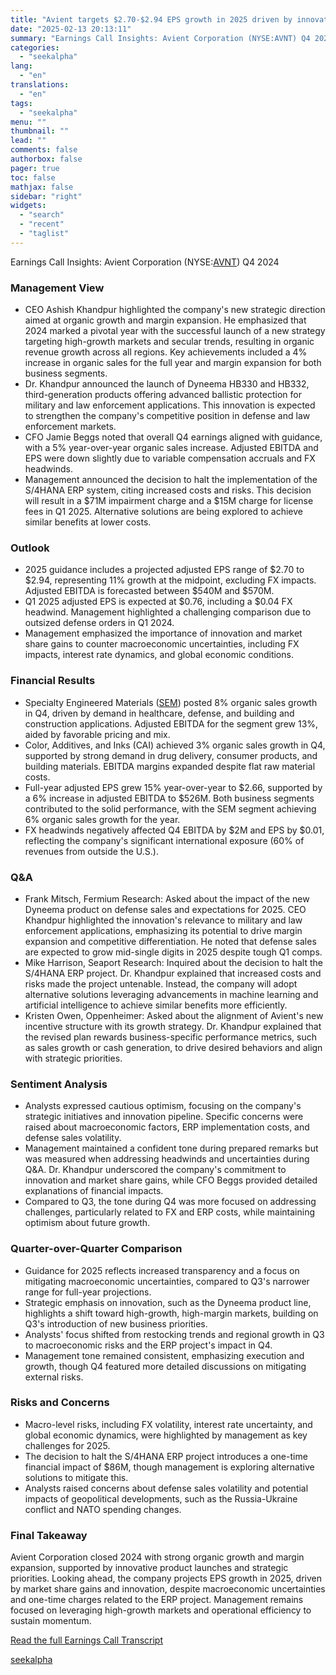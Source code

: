 ```yaml
---
title: "Avient targets $2.70-$2.94 EPS growth in 2025 driven by innovation and market share gains"
date: "2025-02-13 20:13:11"
summary: "Earnings Call Insights: Avient Corporation (NYSE:AVNT) Q4 2024 Management View CEO Ashish Khandpur highlighted the company's new strategic direction aimed at organic growth and margin expansion. He emphasized that 2024 marked a pivotal year with the successful launch of a new strategy targeting high-growth markets and secular trends, resulting in..."
categories:
  - "seekalpha"
lang:
  - "en"
translations:
  - "en"
tags:
  - "seekalpha"
menu: ""
thumbnail: ""
lead: ""
comments: false
authorbox: false
pager: true
toc: false
mathjax: false
sidebar: "right"
widgets:
  - "search"
  - "recent"
  - "taglist"
---
```


Earnings Call Insights: Avient Corporation (NYSE:[AVNT](https://seekingalpha.com/symbol/AVNT "Avient Corporation")) Q4 2024

### Management View

* CEO Ashish Khandpur highlighted the company's new strategic direction aimed at organic growth and margin expansion. He emphasized that 2024 marked a pivotal year with the successful launch of a new strategy targeting high-growth markets and secular trends, resulting in organic revenue growth across all regions. Key achievements included a 4% increase in organic sales for the full year and margin expansion for both business segments.
* Dr. Khandpur announced the launch of Dyneema HB330 and HB332, third-generation products offering advanced ballistic protection for military and law enforcement applications. This innovation is expected to strengthen the company's competitive position in defense and law enforcement markets.
* CFO Jamie Beggs noted that overall Q4 earnings aligned with guidance, with a 5% year-over-year organic sales increase. Adjusted EBITDA and EPS were down slightly due to variable compensation accruals and FX headwinds.
* Management announced the decision to halt the implementation of the S/4HANA ERP system, citing increased costs and risks. This decision will result in a $71M impairment charge and a $15M charge for license fees in Q1 2025. Alternative solutions are being explored to achieve similar benefits at lower costs.

### Outlook

* 2025 guidance includes a projected adjusted EPS range of $2.70 to $2.94, representing 11% growth at the midpoint, excluding FX impacts. Adjusted EBITDA is forecasted between $540M and $570M.
* Q1 2025 adjusted EPS is expected at $0.76, including a $0.04 FX headwind. Management highlighted a challenging comparison due to outsized defense orders in Q1 2024.
* Management emphasized the importance of innovation and market share gains to counter macroeconomic uncertainties, including FX impacts, interest rate dynamics, and global economic conditions.

### Financial Results

* Specialty Engineered Materials ([SEM](https://seekingalpha.com/symbol/SEM "Select Medical Holdings Corporation")) posted 8% organic sales growth in Q4, driven by demand in healthcare, defense, and building and construction applications. Adjusted EBITDA for the segment grew 13%, aided by favorable pricing and mix.
* Color, Additives, and Inks (CAI) achieved 3% organic sales growth in Q4, supported by strong demand in drug delivery, consumer products, and building materials. EBITDA margins expanded despite flat raw material costs.
* Full-year adjusted EPS grew 15% year-over-year to $2.66, supported by a 6% increase in adjusted EBITDA to $526M. Both business segments contributed to the solid performance, with the SEM segment achieving 6% organic sales growth for the year.
* FX headwinds negatively affected Q4 EBITDA by $2M and EPS by $0.01, reflecting the company's significant international exposure (60% of revenues from outside the U.S.).

### Q&A

* Frank Mitsch, Fermium Research: Asked about the impact of the new Dyneema product on defense sales and expectations for 2025. CEO Khandpur highlighted the innovation's relevance to military and law enforcement applications, emphasizing its potential to drive margin expansion and competitive differentiation. He noted that defense sales are expected to grow mid-single digits in 2025 despite tough Q1 comps.
* Mike Harrison, Seaport Research: Inquired about the decision to halt the S/4HANA ERP project. Dr. Khandpur explained that increased costs and risks made the project untenable. Instead, the company will adopt alternative solutions leveraging advancements in machine learning and artificial intelligence to achieve similar benefits more efficiently.
* Kristen Owen, Oppenheimer: Asked about the alignment of Avient's new incentive structure with its growth strategy. Dr. Khandpur explained that the revised plan rewards business-specific performance metrics, such as sales growth or cash generation, to drive desired behaviors and align with strategic priorities.

### Sentiment Analysis

* Analysts expressed cautious optimism, focusing on the company's strategic initiatives and innovation pipeline. Specific concerns were raised about macroeconomic factors, ERP implementation costs, and defense sales volatility.
* Management maintained a confident tone during prepared remarks but was measured when addressing headwinds and uncertainties during Q&A. Dr. Khandpur underscored the company's commitment to innovation and market share gains, while CFO Beggs provided detailed explanations of financial impacts.
* Compared to Q3, the tone during Q4 was more focused on addressing challenges, particularly related to FX and ERP costs, while maintaining optimism about future growth.

### Quarter-over-Quarter Comparison

* Guidance for 2025 reflects increased transparency and a focus on mitigating macroeconomic uncertainties, compared to Q3's narrower range for full-year projections.
* Strategic emphasis on innovation, such as the Dyneema product line, highlights a shift toward high-growth, high-margin markets, building on Q3's introduction of new business priorities.
* Analysts' focus shifted from restocking trends and regional growth in Q3 to macroeconomic risks and the ERP project's impact in Q4.
* Management tone remained consistent, emphasizing execution and growth, though Q4 featured more detailed discussions on mitigating external risks.

### Risks and Concerns

* Macro-level risks, including FX volatility, interest rate uncertainty, and global economic dynamics, were highlighted by management as key challenges for 2025.
* The decision to halt the S/4HANA ERP project introduces a one-time financial impact of $86M, though management is exploring alternative solutions to mitigate this.
* Analysts raised concerns about defense sales volatility and potential impacts of geopolitical developments, such as the Russia-Ukraine conflict and NATO spending changes.

### Final Takeaway

Avient Corporation closed 2024 with strong organic growth and margin expansion, supported by innovative product launches and strategic priorities. Looking ahead, the company projects EPS growth in 2025, driven by market share gains and innovation, despite macroeconomic uncertainties and one-time charges related to the ERP project. Management remains focused on leveraging high-growth markets and operational efficiency to sustain momentum.

[Read the full Earnings Call Transcript](https://seekingalpha.com/symbol/AVNT/earnings/transcripts)

[seekalpha](https://seekingalpha.com/news/4407914-avient-targets-2_70-2_94-eps-growth-in-2025-driven-by-innovation-and-market-share-gains)
